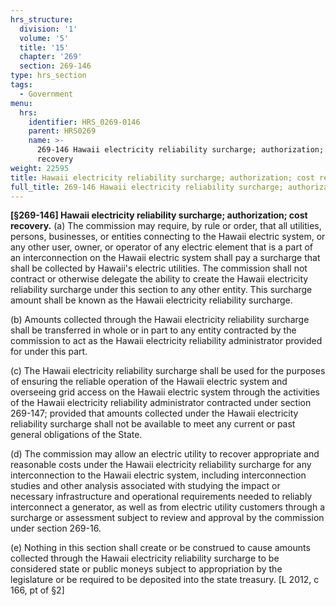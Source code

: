 ```yaml
---
hrs_structure:
  division: '1'
  volume: '5'
  title: '15'
  chapter: '269'
  section: 269-146
type: hrs_section
tags:
  - Government
menu:
  hrs:
    identifier: HRS_0269-0146
    parent: HRS0269
    name: >-
      269-146 Hawaii electricity reliability surcharge; authorization; cost
      recovery
weight: 22595
title: Hawaii electricity reliability surcharge; authorization; cost recovery
full_title: 269-146 Hawaii electricity reliability surcharge; authorization; cost recovery
---
```

**[§269-146] Hawaii electricity reliability surcharge; authorization; cost recovery.** (a) The commission may require, by rule or order, that all utilities, persons, businesses, or entities connecting to the Hawaii electric system, or any other user, owner, or operator of any electric element that is a part of an interconnection on the Hawaii electric system shall pay a surcharge that shall be collected by Hawaii's electric utilities. The commission shall not contract or otherwise delegate the ability to create the Hawaii electricity reliability surcharge under this section to any other entity. This surcharge amount shall be known as the Hawaii electricity reliability surcharge.

(b) Amounts collected through the Hawaii electricity reliability surcharge shall be transferred in whole or in part to any entity contracted by the commission to act as the Hawaii electricity reliability administrator provided for under this part.

(c) The Hawaii electricity reliability surcharge shall be used for the purposes of ensuring the reliable operation of the Hawaii electric system and overseeing grid access on the Hawaii electric system through the activities of the Hawaii electricity reliability administrator contracted under section 269-147; provided that amounts collected under the Hawaii electricity reliability surcharge shall not be available to meet any current or past general obligations of the State.

(d) The commission may allow an electric utility to recover appropriate and reasonable costs under the Hawaii electricity reliability surcharge for any interconnection to the Hawaii electric system, including interconnection studies and other analysis associated with studying the impact or necessary infrastructure and operational requirements needed to reliably interconnect a generator, as well as from electric utility customers through a surcharge or assessment subject to review and approval by the commission under section 269-16.

(e) Nothing in this section shall create or be construed to cause amounts collected through the Hawaii electricity reliability surcharge to be considered state or public moneys subject to appropriation by the legislature or be required to be deposited into the state treasury. [L 2012, c 166, pt of §2]